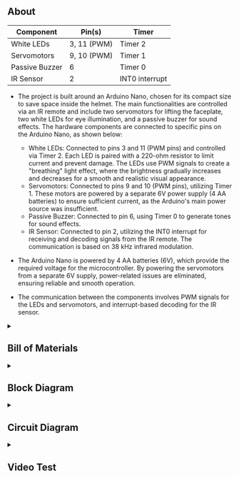 ## About


| Component           | Pin(s)       | Timer |
|---------------------|--------------|------------------------------------------------------|
| White LEDs  | 3, 11 (PWM)  | Timer 2              |
| Servomotors         | 9, 10 (PWM)  | Timer 1   |
| Passive Buzzer      | 6            | Timer 0                      |
| IR Sensor           | 2            | INT0 interrupt     |


* The project is built around an Arduino Nano, chosen for its compact size to save space inside the helmet. The main functionalities are controlled via an IR remote and include two servomotors for lifting the faceplate, two white LEDs for eye illumination, and a passive buzzer for sound effects. The hardware components are connected to specific pins on the Arduino Nano, as shown below:

  - White LEDs: Connected to pins 3 and 11 (PWM pins) and controlled via Timer 2. Each LED is paired with a 220-ohm resistor to limit current and prevent damage. The LEDs use PWM signals to create a "breathing" light effect, where the brightness gradually increases and decreases for a smooth and realistic visual appearance.
  - Servomotors: Connected to pins 9 and 10 (PWM pins), utilizing Timer 1. These motors are powered by a separate 6V power supply (4 AA batteries) to ensure sufficient current, as the Arduino's main power source was insufficient.
  - Passive Buzzer: Connected to pin 6, using Timer 0 to generate tones for sound effects.
  - IR Sensor: Connected to pin 2, utilizing the INT0 interrupt for receiving and decoding signals from the IR remote. The communication is based on 38 kHz infrared modulation.

* The Arduino Nano is powered by 4 AA batteries (6V), which provide the required voltage for the microcontroller. By powering the servomotors from a separate 6V supply, power-related issues are eliminated, ensuring reliable and smooth operation.

* The communication between the components involves PWM signals for the LEDs and servomotors, and interrupt-based decoding for the IR sensor. 

<details>
  <summary> <h2>  Bill of Materials </h2> </summary>
  
##
  
 
| Quantity | Material     | Link to shop     | Datasheet   |
|:--------------:|:-----------------:|--------------:|----------------|
| 1 | Arduino Nano (ATmega328P + CH340)  | [Shop Link ](https://www.optimusdigital.ro/en/compatible-with-arduino-nano/1686-development-board-arduino-nano-compatible-atmega328p-ch340.html?search_query=arduino+nano&results=29)  | [Datasheet ](http://www.ee.ic.ac.uk/pcheung/teaching/DE1_EE/stores/sg90_datasheet.pdf)  |
|  1    |  Passive Buzzer 5V | [Shop Link ](https://www.optimusdigital.ro/en/buzzers/634-5v-passive-buzzer.html?search_query=buzzer&results=87) | [Datasheet ](https://www.farnell.com/datasheets/2171929.pdf) |
|  2    | White LED  | [Shop Link ](https://www.optimusdigital.ro/en/leds/930-5-mm-white-led-with-clear-lens.html?search_query=led+5mm&results=476) | [Datasheet ](https://www.farnell.com/datasheets/2861562.pdf) |
|  2    | Servo Motor (SG90) | [Shop Link ](https://www.optimusdigital.ro/en/servomotors/2261-micro-servo-motor-sg90-180.html?search_query=sg90&results=12) | [Datasheet ](http://www.ee.ic.ac.uk/pcheung/teaching/DE1_EE/stores/sg90_datasheet.pdf) |
|  2    | 4x AA Battery Holder | [Shop Link ](https://www.sigmanortec.ro/Suport-4-baterii-AA-cu-capac-si-intrerupator-p172447738) | x |
|  2    | 220Ω Resistor | [Shop Link ](https://www.optimusdigital.ro/en/resistors/856-025w-220k-resistor.html?search_query=resistor+220&results=46) | x |
|  1    | IR Remote and Reciever Kit | [Shop Link ](https://www.optimusdigital.ro/en/kits/4780-infrared-remote-and-receiver-module-kit.html?search_query=Infrared+Remote+and+Receiver+Module+Kit&results=2) |[Datasheet ](https://www.datasheetcafe.com/chq1838-datasheet-infrared-receiver/) |

##
</details>



<details>
  <summary> <h2>  Block Diagram </h2> </summary>
  
##

![block_diagram](https://github.com/user-attachments/assets/f789251e-5095-4b0a-b99f-d872d8ec4e21)


  ##
</details>





<details>
  <summary> <h2>  Circuit Diagram </h2> </summary>
  
##


![Copy of Arduino Nano (3)](https://github.com/user-attachments/assets/76468681-3e60-46c0-83ad-dc33c7ba61e5)


  ##
</details>


<details>
  <summary> <h2>  Video Test </h2> </summary>
  
##

[![Watch the video](https://img.youtube.com/vi/ticRafRHYcw/maxresdefault.jpg)](https://www.youtube.com/watch?v=ticRafRHYcw)



  ##
</details>
